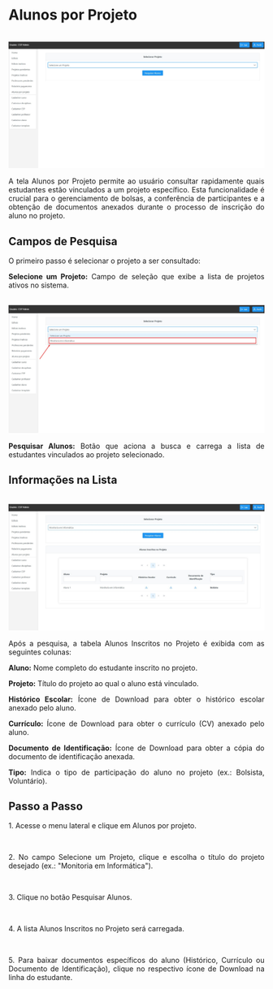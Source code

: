 # Alunos por Projeto
<p align="center">
  <img src="/csp/imagens_csp/alunos_projeto1.jpg" alt="Tela Lista de Alunos por Projeto com resultados (CSP)" width="600">
</p>

<p align="justify">
A tela Alunos por Projeto permite ao usuário consultar rapidamente quais estudantes estão vinculados a um projeto específico. Esta funcionalidade é crucial para o gerenciamento de bolsas, a conferência de participantes e a obtenção de documentos anexados durante o processo de inscrição do aluno no projeto.
</p>

## Campos de Pesquisa

<p align="justify">
O primeiro passo é selecionar o projeto a ser consultado:
</p>

<p align="justify">
<b>Selecione um Projeto:</b> Campo de seleção que exibe a lista de projetos ativos no sistema.
</p>

<p align="center">
  <img src="/csp/imagens_csp/alunos_projeto2.jpg" alt="Tela Lista de Alunos por Projeto com resultados (CSP)" width="600">
</p>

<p align="justify">
<b>Pesquisar Alunos:</b> Botão que aciona a busca e carrega a lista de estudantes vinculados ao projeto selecionado.
</p>

## Informações na Lista

<p align="center">
  <img src="/csp/imagens_csp/alunos_projeto3.jpg" alt="Tela Lista de Alunos por Projeto com resultados (CSP)" width="600">
</p>

<p align="justify">
Após a pesquisa, a tabela Alunos Inscritos no Projeto é exibida com as seguintes colunas:
</p>



<p align="justify">
<b>Aluno:</b> Nome completo do estudante inscrito no projeto.
</p>

<p align="justify">
<b>Projeto:</b> Título do projeto ao qual o aluno está vinculado.
</p>

<p align="justify">
<b>Histórico Escolar:</b> Ícone de Download para obter o histórico escolar anexado pelo aluno.
</p>

<p align="justify">
<b>Currículo:</b> Ícone de Download para obter o currículo (CV) anexado pelo aluno.
</p>

<p align="justify">
<b>Documento de Identificação:</b> Ícone de Download para obter a cópia do documento de identificação anexada.
</p>

<p align="justify">
<b>Tipo:</b> Indica o tipo de participação do aluno no projeto (ex.: Bolsista, Voluntário).
</p>

## Passo a Passo
<p align="justify">1. Acesse o menu lateral e clique em Alunos por projeto.</p>  
<p align="justify">2. No campo Selecione um Projeto, clique e escolha o título do projeto desejado (ex.: "Monitoria em Informática").</p>  
<p align="justify">3. Clique no botão Pesquisar Alunos.</p>  
<p align="justify">4. A lista Alunos Inscritos no Projeto será carregada.</p>  
<p align="justify">5. Para baixar documentos específicos do aluno (Histórico, Currículo ou Documento de Identificação), clique no respectivo ícone de Download na linha do estudante.</p>  